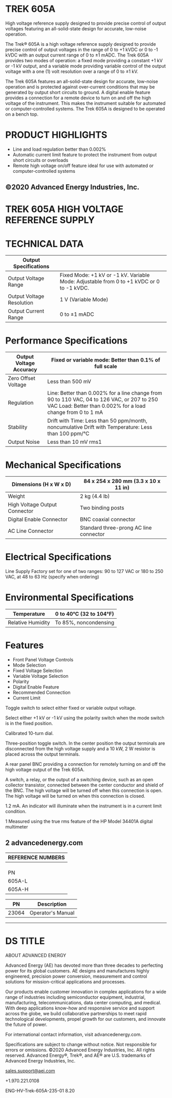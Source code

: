 # TREK 605A

High voltage reference supply designed to provide precise control of output voltages featuring an all-solid-state design for accurate, low-noise operation.

The Trek® 605A is a high voltage reference supply designed to provide precise control of output voltages in the range of 0 to +1 kVDC or 0 to -1 kVDC with an output current range of 0 to ±1 mADC. The Trek 605A provides two modes of operation: a fixed mode providing a constant +1 kV or -1 kV output, and a variable mode providing variable control of the output voltage with a one (1) volt resolution over a range of 0 to ±1 kV.

The Trek 605A features an all-solid-state design for accurate, low-noise operation and is protected against over-current conditions that may be generated by output short circuits to ground. A digital enable feature provides a connection for a remote device to turn on and off the high voltage of the instrument. This makes the instrument suitable for automated or computer-controlled systems. The Trek 605A is designed to be operated on a bench top.

# PRODUCT HIGHLIGHTS

- Line and load regulation better than 0.002%
- Automatic current limit feature to protect the instrument from output short circuits or overloads
- Remote high voltage on/off feature ideal for use with automated or computer-controlled systems

©2020 Advanced Energy Industries, Inc.
---
# TREK 605A HIGH VOLTAGE REFERENCE SUPPLY

# TECHNICAL DATA

|Output Specifications| |
|---|---|
|Output Voltage Range|Fixed Mode: +1 kV or -1 kV. Variable Mode: Adjustable from 0 to +1 kVDC or 0 to -1 kVDC.|
|Output Voltage Resolution|1 V (Variable Mode)|
|Output Current Range|0 to ±1 mADC|

# Performance Specifications

|Output Voltage Accuracy|Fixed or variable mode: Better than 0.1% of full scale|
|---|---|
|Zero Offset Voltage|Less than 500 mV|
|Regulation|Line: Better than 0.002% for a line change from 90 to 110 VAC, 04 to 126 VAC, or 207 to 250 VAC Load: Better than 0.002% for a load change from 0 to 1 mA|
|Stability|Drift with Time: Less than 50 ppm/month, noncumulative Drift with Temperature: Less than 100 ppm/°C|
|Output Noise|Less than 10 mV rms1|

# Mechanical Specifications

|Dimensions (H x W x D)|84 x 254 x 280 mm (3.3 x 10 x 11 in)|
|---|---|
|Weight|2 kg (4.4 lb)|
|High Voltage Output Connector|Two binding posts|
|Digital Enable Connector|BNC coaxial connector|
|AC Line Connector|Standard three-prong AC line connector|

# Electrical Specifications

Line Supply
Factory set for one of two ranges: 90 to 127 VAC or 180 to 250 VAC, at 48 to 63 Hz (specify when ordering)

# Environmental Specifications

|Temperature|0 to 40°C (32 to 104°F)|
|---|---|
|Relative Humidity|To 85%, noncondensing|

# Features

- Front Panel Voltage Controls
- Mode Selection
- Fixed Voltage Selection
- Variable Voltage Selection
- Polarity
- Digital Enable Feature
- Recommended Connection
- Current Limit

Toggle switch to select either fixed or variable output voltage.

Select either +1 kV or -1 kV using the polarity switch when the mode switch is in the fixed position.

Calibrated 10-turn dial.

Three-position toggle switch. In the center position the output terminals are disconnected from the high voltage supply and a 10 kW, 2 W resistor is placed across the output terminals.

A rear panel BNC providing a connection for remotely turning on and off the high voltage output of the Trek 605A.

A switch, a relay, or the output of a switching device, such as an open collector transistor, connected between the center conductor and shield of the BNC. The high voltage will be turned off when this connection is open. The high voltage will be turned on when this connection is closed.

1.2 mA. An indicator will illuminate when the instrument is in a current limit condition.

1 Measured using the true rms feature of the HP Model 34401A digital multimeter

2 advancedenergy.com
---
|REFERENCE NUMBERS|
|---|
|<br/>PN|Description|
|605A-L|Trek 605A HV Reference Supply (90 to 127 VAC)|
|605A-H|Trek 605A HV Reference Supply (180 to 250 VAC)|

|PN|Description|
|---|---|
|23064|Operator's Manual|
---
# DS TITLE

ABOUT ADVANCED ENERGY

Advanced Energy (AE) has devoted more than three decades to perfecting power for its global customers. AE designs and manufactures highly engineered, precision power conversion, measurement and control solutions for mission-critical applications and processes.

Our products enable customer innovation in complex applications for a wide range of industries including semiconductor equipment, industrial, manufacturing, telecommunications, data center computing, and medical. With deep applications know-how and responsive service and support across the globe, we build collaborative partnerships to meet rapid technological developments, propel growth for our customers, and innovate the future of power.

For international contact information, visit advancedenergy.com.

Specifications are subject to change without notice. Not responsible for errors or omissions. ©2020 Advanced Energy Industries, Inc. All rights reserved. Advanced Energy®, Trek®, and AE® are U.S. trademarks of Advanced Energy Industries, Inc.

sales.support@aei.com

+1.970.221.0108

ENG-HV-Trek-605A-235-01 8.20